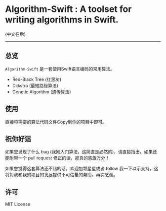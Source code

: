 # Algorithm-Swift : A toolset for writing algorithms in Swift.

(中文在后)

---

## 总览

`Algorithm-Swift` 是一套使用Swift语言编码的常用算法。

* Red-Black Tree (红黑树)
* Dijkstra (最短路径算法)
* Genetic Algorithm (遗传算法)

## 使用

直接将需要的算法代码文件Copy到你的项目中即可。

## 祝你好运

如果您发现了什么 bug (我刚入门算法，这简直是必然的)，请直接指出，如果还能附带一个 pull request 修正的话，那真的感激万分！

如果您觉得这套算法还不错的话，欢迎加颗星星或者 follow 我一下以示支持，这将对我和我的项目的发展提供不可估量的帮助。再次感谢。

## 许可

MIT License
